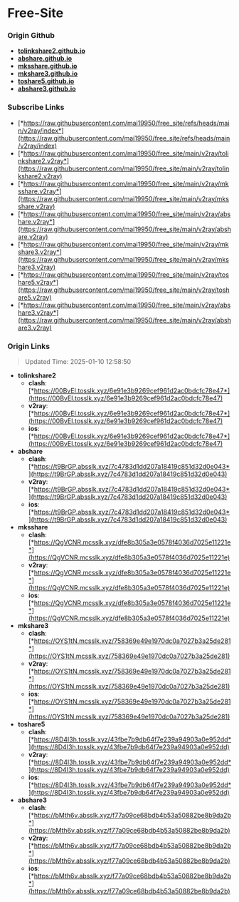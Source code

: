 # Free-Site

### Origin Github

- [**tolinkshare2.github.io**](https://github.com/tolinkshare2/tolinkshare2.github.io)
- [**abshare.github.io**](https://github.com/abshare/abshare.github.io)
- [**mksshare.github.io**](https://github.com/mksshare/mksshare.github.io)
- [**mkshare3.github.io**](https://github.com/mkshare3/mkshare3.github.io)
- [**toshare5.github.io**](https://github.com/toshare5/toshare5.github.io)
- [**abshare3.github.io**](https://github.com/abshare3/abshare3.github.io)

### Subscribe Links

- [*https://raw.githubusercontent.com/mai19950/free_site/refs/heads/main/v2ray/index*](https://raw.githubusercontent.com/mai19950/free_site/refs/heads/main/v2ray/index)
- [*https://raw.githubusercontent.com/mai19950/free_site/main/v2ray/tolinkshare2.v2ray*](https://raw.githubusercontent.com/mai19950/free_site/main/v2ray/tolinkshare2.v2ray)
- [*https://raw.githubusercontent.com/mai19950/free_site/main/v2ray/mksshare.v2ray*](https://raw.githubusercontent.com/mai19950/free_site/main/v2ray/mksshare.v2ray)
- [*https://raw.githubusercontent.com/mai19950/free_site/main/v2ray/abshare.v2ray*](https://raw.githubusercontent.com/mai19950/free_site/main/v2ray/abshare.v2ray)
- [*https://raw.githubusercontent.com/mai19950/free_site/main/v2ray/mkshare3.v2ray*](https://raw.githubusercontent.com/mai19950/free_site/main/v2ray/mkshare3.v2ray)
- [*https://raw.githubusercontent.com/mai19950/free_site/main/v2ray/toshare5.v2ray*](https://raw.githubusercontent.com/mai19950/free_site/main/v2ray/toshare5.v2ray)
- [*https://raw.githubusercontent.com/mai19950/free_site/main/v2ray/abshare3.v2ray*](https://raw.githubusercontent.com/mai19950/free_site/main/v2ray/abshare3.v2ray)

### Origin Links

> Updated Time: 2025-01-10 12:58:50

- **tolinkshare2**
  - **clash**: [*https://00BvEI.tosslk.xyz/6e91e3b9269cef961d2ac0bdcfc78e47*](https://00BvEI.tosslk.xyz/6e91e3b9269cef961d2ac0bdcfc78e47)
  - **v2ray**: [*https://00BvEI.tosslk.xyz/6e91e3b9269cef961d2ac0bdcfc78e47*](https://00BvEI.tosslk.xyz/6e91e3b9269cef961d2ac0bdcfc78e47)
  - **ios**: [*https://00BvEI.tosslk.xyz/6e91e3b9269cef961d2ac0bdcfc78e47*](https://00BvEI.tosslk.xyz/6e91e3b9269cef961d2ac0bdcfc78e47)
- **abshare**
  - **clash**: [*https://t9BrGP.absslk.xyz/7c4783d1dd207a18419c851d32d0e043*](https://t9BrGP.absslk.xyz/7c4783d1dd207a18419c851d32d0e043)
  - **v2ray**: [*https://t9BrGP.absslk.xyz/7c4783d1dd207a18419c851d32d0e043*](https://t9BrGP.absslk.xyz/7c4783d1dd207a18419c851d32d0e043)
  - **ios**: [*https://t9BrGP.absslk.xyz/7c4783d1dd207a18419c851d32d0e043*](https://t9BrGP.absslk.xyz/7c4783d1dd207a18419c851d32d0e043)
- **mksshare**
  - **clash**: [*https://QgVCNR.mcsslk.xyz/dfe8b305a3e0578f4036d7025e11221e*](https://QgVCNR.mcsslk.xyz/dfe8b305a3e0578f4036d7025e11221e)
  - **v2ray**: [*https://QgVCNR.mcsslk.xyz/dfe8b305a3e0578f4036d7025e11221e*](https://QgVCNR.mcsslk.xyz/dfe8b305a3e0578f4036d7025e11221e)
  - **ios**: [*https://QgVCNR.mcsslk.xyz/dfe8b305a3e0578f4036d7025e11221e*](https://QgVCNR.mcsslk.xyz/dfe8b305a3e0578f4036d7025e11221e)
- **mkshare3**
  - **clash**: [*https://OYS1tN.mcsslk.xyz/758369e49e1970dc0a7027b3a25de281*](https://OYS1tN.mcsslk.xyz/758369e49e1970dc0a7027b3a25de281)
  - **v2ray**: [*https://OYS1tN.mcsslk.xyz/758369e49e1970dc0a7027b3a25de281*](https://OYS1tN.mcsslk.xyz/758369e49e1970dc0a7027b3a25de281)
  - **ios**: [*https://OYS1tN.mcsslk.xyz/758369e49e1970dc0a7027b3a25de281*](https://OYS1tN.mcsslk.xyz/758369e49e1970dc0a7027b3a25de281)
- **toshare5**
  - **clash**: [*https://8D4I3h.tosslk.xyz/43fbe7b9db64f7e239a94903a0e952dd*](https://8D4I3h.tosslk.xyz/43fbe7b9db64f7e239a94903a0e952dd)
  - **v2ray**: [*https://8D4I3h.tosslk.xyz/43fbe7b9db64f7e239a94903a0e952dd*](https://8D4I3h.tosslk.xyz/43fbe7b9db64f7e239a94903a0e952dd)
  - **ios**: [*https://8D4I3h.tosslk.xyz/43fbe7b9db64f7e239a94903a0e952dd*](https://8D4I3h.tosslk.xyz/43fbe7b9db64f7e239a94903a0e952dd)
- **abshare3**
  - **clash**: [*https://bMth6v.absslk.xyz/f77a09ce68bdb4b53a50882be8b9da2b*](https://bMth6v.absslk.xyz/f77a09ce68bdb4b53a50882be8b9da2b)
  - **v2ray**: [*https://bMth6v.absslk.xyz/f77a09ce68bdb4b53a50882be8b9da2b*](https://bMth6v.absslk.xyz/f77a09ce68bdb4b53a50882be8b9da2b)
  - **ios**: [*https://bMth6v.absslk.xyz/f77a09ce68bdb4b53a50882be8b9da2b*](https://bMth6v.absslk.xyz/f77a09ce68bdb4b53a50882be8b9da2b)
